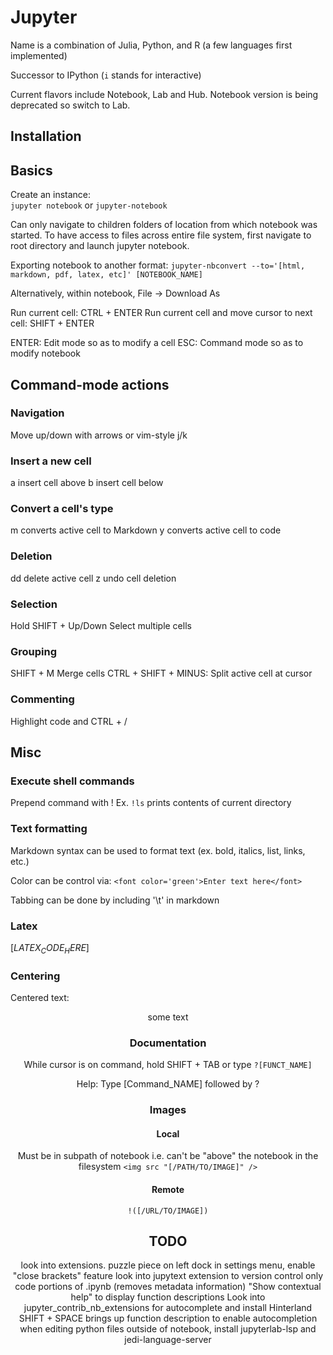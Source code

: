 # Jupyter

Name is a combination of Julia, Python, and R (a few languages first implemented)

Successor to IPython (`i` stands for interactive)

Current flavors include Notebook, Lab and Hub.  Notebook version is being deprecated so switch to Lab.





## Installation


## Basics

Create an instance:  
`jupyter notebook`  or `jupyter-notebook`

Can only navigate to children folders of location from which notebook was started.
To have access to files across entire file system, first navigate to root directory and launch jupyter notebook.


Exporting notebook to another format:
`jupyter-nbconvert --to='[html, markdown, pdf, latex, etc]' [NOTEBOOK_NAME]`

Alternatively, within notebook, File -> Download As


Run current cell:  CTRL + ENTER
Run current cell and move cursor to next cell:  SHIFT + ENTER

ENTER:  Edit mode so as to modify a cell
ESC:  Command mode so as to modify notebook


## Command-mode actions

### Navigation
Move up/down with arrows or vim-style j/k

### Insert a new cell
a  insert cell above
b  insert cell below

### Convert a cell's type
m  converts active cell to Markdown
y  converts active cell to code

### Deletion
dd  delete active cell
z  undo cell deletion

### Selection
Hold SHIFT + Up/Down  Select multiple cells


### Grouping
SHIFT + M  Merge cells
CTRL + SHIFT + MINUS:  Split active cell at cursor

### Commenting
Highlight code and CTRL + /





## Misc

### Execute shell commands
Prepend command with !
Ex.  `!ls` prints contents of current directory


### Text formatting
Markdown syntax can be used to format text (ex. bold, italics, list, links, etc.)

Color can be control via:  `<font color='green'>Enter text here</font>`

Tabbing can be done by including '\t' in markdown



### Latex
$[LATEX_CODE_HERE]$

### Centering
Centered text:  <center>some text<center>

### Documentation
While cursor is on command, hold SHIFT + TAB
or type `?[FUNCT_NAME]`  

Help:  Type [Command_NAME] followed by ?



### Images

#### Local 
Must be in subpath of notebook i.e. can't be "above" the notebook in the filesystem
`<img src "[/PATH/TO/IMAGE]" />`

#### Remote
`!([/URL/TO/IMAGE])`





## TODO

look into extensions.  puzzle piece on left dock
in settings menu, enable "close brackets" feature
look into jupytext extension to version control only code portions of .ipynb (removes metadata information)
"Show contextual help" to display function descriptions
Look into jupyter_contrib_nb_extensions for autocomplete  and install Hinterland
SHIFT + SPACE brings up function description
to enable autocompletion when editing python files outside of notebook, install jupyterlab-lsp and jedi-language-server
